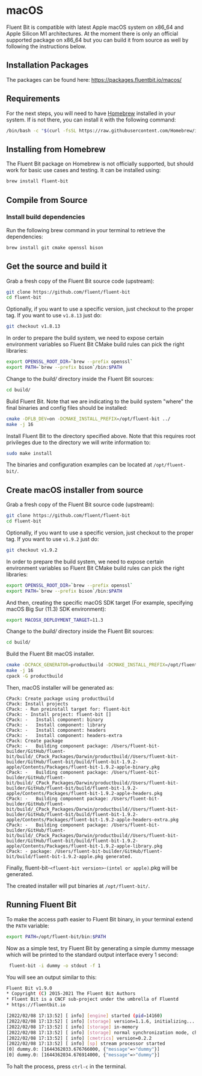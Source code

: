 # macOS

Fluent Bit is compatible with latest Apple macOS system on x86_64 and Apple Silicon M1 architectures.
At the moment there is only an official supported package on x86_64 but you can build it from source as well by following the instructions below.

## Installation Packages

The packages can be found here: <https://packages.fluentbit.io/macos/>

## Requirements

For the next steps, you will need to have [Homebrew](https://brew.sh/) installed in your system.
If is not there, you can install it with the following command:

```bash
/bin/bash -c "$(curl -fsSL https://raw.githubusercontent.com/Homebrew/install/HEAD/install.sh)"
```

## Installing from Homebrew

The Fluent Bit package on Homebrew is not officially supported, but should work for basic use cases and testing. It can be installed using:

```bash
brew install fluent-bit
```

## Compile from Source

### Install build dependencies

Run the following brew command in your terminal to retrieve the dependencies:

```bash
brew install git cmake openssl bison
```

## Get the source and build it

Grab a fresh copy of the Fluent Bit source code (upstream):

```bash
git clone https://github.com/fluent/fluent-bit
cd fluent-bit
```

Optionally, if you want to use a specific version, just checkout to the proper tag.
If you want to use `v1.8.13` just do:

```bash
git checkout v1.8.13
```

In order to prepare the build system, we need to expose certain environment variables so Fluent Bit CMake build rules can pick the right libraries:

```bash
export OPENSSL_ROOT_DIR=`brew --prefix openssl`
export PATH=`brew --prefix bison`/bin:$PATH
```

Change to the _build/_ directory inside the Fluent Bit sources:

```bash
cd build/
```

Build Fluent Bit.
Note that we are indicating to the build system "where" the final binaries and config files should be installed:

```bash
cmake -DFLB_DEV=on -DCMAKE_INSTALL_PREFIX=/opt/fluent-bit ../
make -j 16
```

Install Fluent Bit to the directory specified above.
Note that this requires root privileges due to the directory we will write information to:

```bash
sudo make install
```

The binaries and configuration examples can be located at `/opt/fluent-bit/`.

## Create macOS installer from source

Grab a fresh copy of the Fluent Bit source code (upstream):

```bash
git clone https://github.com/fluent/fluent-bit
cd fluent-bit
```

Optionally, if you want to use a specific version, just checkout to the proper tag. If you want to use `v1.9.2` just do:

```bash
git checkout v1.9.2
```

In order to prepare the build system, we need to expose certain environment variables so Fluent Bit CMake build rules can pick the right libraries:

```bash
export OPENSSL_ROOT_DIR=`brew --prefix openssl`
export PATH=`brew --prefix bison`/bin:$PATH
```

And then, creating the specific macOS SDK target (For example, specifying macOS Big Sur (11.3) SDK environment):

```bash
export MACOSX_DEPLOYMENT_TARGET=11.3
```

Change to the _build/_ directory inside the Fluent Bit sources:

```bash
cd build/
```

Build the Fluent Bit macOS installer.

```bash
cmake -DCPACK_GENERATOR=productbuild -DCMAKE_INSTALL_PREFIX=/opt/fluent-bit ../
make -j 16
cpack -G productbuild
```

Then, macOS installer will be generated as:

```log
CPack: Create package using productbuild
CPack: Install projects
CPack: - Run preinstall target for: fluent-bit
CPack: - Install project: fluent-bit []
CPack: -   Install component: binary
CPack: -   Install component: library
CPack: -   Install component: headers
CPack: -   Install component: headers-extra
CPack: Create package
CPack: -   Building component package: /Users/fluent-bit-builder/GitHub/fluent-bit/build/_CPack_Packages/Darwin/productbuild//Users/fluent-bit-builder/GitHub/fluent-bit/build/fluent-bit-1.9.2-apple/Contents/Packages/fluent-bit-1.9.2-apple-binary.pkg
CPack: -   Building component package: /Users/fluent-bit-builder/GitHub/fluent-bit/build/_CPack_Packages/Darwin/productbuild//Users/fluent-bit-builder/GitHub/fluent-bit/build/fluent-bit-1.9.2-apple/Contents/Packages/fluent-bit-1.9.2-apple-headers.pkg
CPack: -   Building component package: /Users/fluent-bit-builder/GitHub/fluent-bit/build/_CPack_Packages/Darwin/productbuild//Users/fluent-bit-builder/GitHub/fluent-bit/build/fluent-bit-1.9.2-apple/Contents/Packages/fluent-bit-1.9.2-apple-headers-extra.pkg
CPack: -   Building component package: /Users/fluent-bit-builder/GitHub/fluent-bit/build/_CPack_Packages/Darwin/productbuild//Users/fluent-bit-builder/GitHub/fluent-bit/build/fluent-bit-1.9.2-apple/Contents/Packages/fluent-bit-1.9.2-apple-library.pkg
CPack: - package: /Users/fluent-bit-builder/GitHub/fluent-bit/build/fluent-bit-1.9.2-apple.pkg generated.
```

Finally, fluent-bit-`<fluent-bit version>`-`(intel or apple)`.pkg will be generated.

The created installer will put binaries at `/opt/fluent-bit/`.

## Running Fluent Bit

To make the access path easier to Fluent Bit binary, in your terminal extend the `PATH` variable:

```bash
export PATH=/opt/fluent-bit/bin:$PATH
```

Now as a simple test, try Fluent Bit by generating a simple dummy message which will be printed to the standard output interface every 1 second:

```bash
 fluent-bit -i dummy -o stdout -f 1
```

You will see an output similar to this:

```bash
Fluent Bit v1.9.0
* Copyright (C) 2015-2021 The Fluent Bit Authors
* Fluent Bit is a CNCF sub-project under the umbrella of Fluentd
* https://fluentbit.io

[2022/02/08 17:13:52] [ info] [engine] started (pid=14160)
[2022/02/08 17:13:52] [ info] [storage] version=1.1.6, initializing...
[2022/02/08 17:13:52] [ info] [storage] in-memory
[2022/02/08 17:13:52] [ info] [storage] normal synchronization mode, checksum disabled, max_chunks_up=128
[2022/02/08 17:13:52] [ info] [cmetrics] version=0.2.2
[2022/02/08 17:13:52] [ info] [sp] stream processor started
[0] dummy.0: [1644362033.676766000, {"message"=>"dummy"}]
[0] dummy.0: [1644362034.676914000, {"message"=>"dummy"}]
```

To halt the process, press `ctrl-c` in the terminal.
